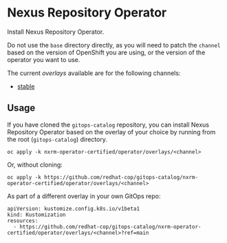 # Nexus Repository Operator

Install Nexus Repository Operator.

Do not use the `base` directory directly, as you will need to patch the `channel` based on the version of OpenShift you are using, or the version of the operator you want to use.

The current *overlays* available are for the following channels:

* [stable](operator/overlays/stable)

## Usage

If you have cloned the `gitops-catalog` repository, you can install Nexus Repository Operator based on the overlay of your choice by running from the root (`gitops-catalog`) directory.

```
oc apply -k nxrm-operator-certified/operator/overlays/<channel>
```

Or, without cloning:

```
oc apply -k https://github.com/redhat-cop/gitops-catalog/nxrm-operator-certified/operator/overlays/<channel>
```

As part of a different overlay in your own GitOps repo:

```
apiVersion: kustomize.config.k8s.io/v1beta1
kind: Kustomization
resources:
  - https://github.com/redhat-cop/gitops-catalog/nxrm-operator-certified/operator/overlays/<channel>?ref=main
```
